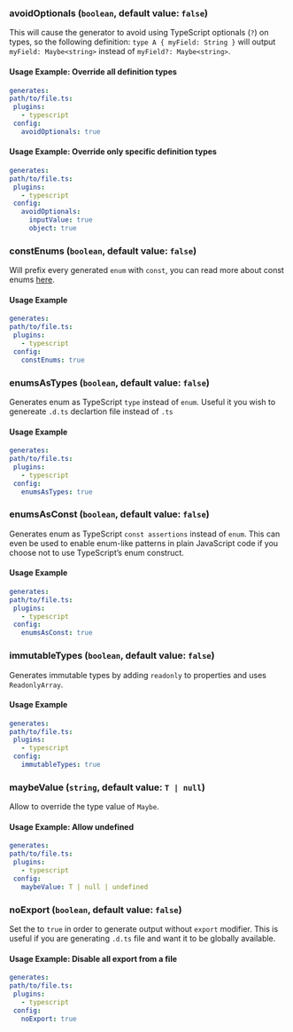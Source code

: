 
### avoidOptionals (`boolean`, default value: `false`)

This will cause the generator to avoid using TypeScript optionals (`?`) on types, so the following definition: `type A { myField: String }` will output `myField: Maybe<string>` instead of `myField?: Maybe<string>`.


#### Usage Example: Override all definition types

```yml
generates:
path/to/file.ts:
 plugins:
   - typescript
 config:
   avoidOptionals: true
```

#### Usage Example: Override only specific definition types

```yml
generates:
path/to/file.ts:
 plugins:
   - typescript
 config:
   avoidOptionals:
     inputValue: true
     object: true
```

### constEnums (`boolean`, default value: `false`)

Will prefix every generated `enum` with `const`, you can read more about const enums [here](https://www.typescriptlang.org/docs/handbook/enums.html).


#### Usage Example

```yml
generates:
path/to/file.ts:
 plugins:
   - typescript
 config:
   constEnums: true
```

### enumsAsTypes (`boolean`, default value: `false`)

Generates enum as TypeScript `type` instead of `enum`. Useful it you wish to genereate `.d.ts` declartion file instead of `.ts`


#### Usage Example

```yml
generates:
path/to/file.ts:
 plugins:
   - typescript
 config:
   enumsAsTypes: true
```

### enumsAsConst (`boolean`, default value: `false`)

Generates enum as TypeScript `const assertions` instead of `enum`. This can even be used to enable enum-like patterns in plain JavaScript code if you choose not to use TypeScript’s enum construct.

#### Usage Example

```yml
generates:
path/to/file.ts:
 plugins:
   - typescript
 config:
   enumsAsConst: true
```

### immutableTypes (`boolean`, default value: `false`)

Generates immutable types by adding `readonly` to properties and uses `ReadonlyArray`.


#### Usage Example

```yml
generates:
path/to/file.ts:
 plugins:
   - typescript
 config:
   immutableTypes: true
```

### maybeValue (`string`, default value: `T | null`)

Allow to override the type value of `Maybe`.


#### Usage Example: Allow undefined

```yml
generates:
path/to/file.ts:
 plugins:
   - typescript
 config:
   maybeValue: T | null | undefined
```

### noExport (`boolean`, default value: `false`)

Set the to `true` in order to generate output without `export` modifier. This is useful if you are generating `.d.ts` file and want it to be globally available.


#### Usage Example: Disable all export from a file

```yml
generates:
path/to/file.ts:
 plugins:
   - typescript
 config:
   noExport: true
```
